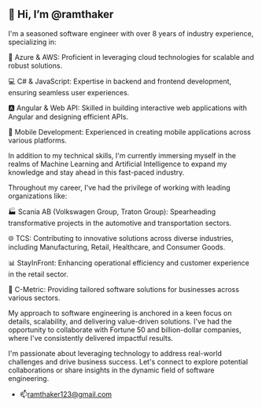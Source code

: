 ## 👋 Hi, I’m @ramthaker 

I'm a seasoned software engineer with over 8 years of industry experience, specializing in:

🚀 Azure & AWS: Proficient in leveraging cloud technologies for scalable and robust solutions.

💻 C# & JavaScript: Expertise in backend and frontend development, ensuring seamless user experiences.

🅰️ Angular & Web API: Skilled in building interactive web applications with Angular and designing efficient APIs.

📱 Mobile Development: Experienced in creating mobile applications across various platforms.

In addition to my technical skills, I'm currently immersing myself in the realms of Machine Learning and Artificial Intelligence to expand my knowledge and stay ahead in this fast-paced industry.

Throughout my career, I've had the privilege of working with leading organizations like:

🏭 Scania AB (Volkswagen Group, Traton Group): Spearheading transformative projects in the automotive and transportation sectors.

🌐 TCS: Contributing to innovative solutions across diverse industries, including Manufacturing, Retail, Healthcare, and Consumer Goods.

📊 StayInFront: Enhancing operational efficiency and customer experience in the retail sector.

💼 C-Metric: Providing tailored software solutions for businesses across various sectors.

My approach to software engineering is anchored in a keen focus on details, scalability, and delivering value-driven solutions. I've had the opportunity to collaborate with Fortune 50 and billion-dollar companies, where I've consistently delivered impactful results.

I'm passionate about leveraging technology to address real-world challenges and drive business success. Let's connect to explore potential collaborations or share insights in the dynamic field of software engineering.
  
  - 📫ramthaker123@gmail.com



<!---
ramthaker/ramthaker is a ✨ special ✨ repository because its `README.md` (this file) appears on your GitHub profile.
You can click the Preview link to take a look at your changes.
--->
